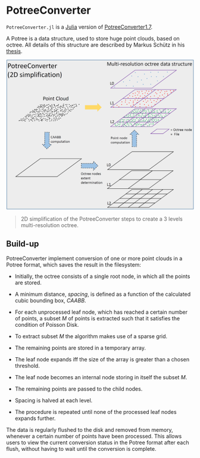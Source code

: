 # PotreeConverter

`PotreeConverter.jl` is a [Julia](http://julialang.org) version of [PotreeConverter1.7](https://github.com/potree/PotreeConverter/tree/c981602744a11c91e8bc1de55bc21be5af0f14b8).

A Potree is a data structure, used to store huge point clouds, based on octree. All details of this structure are described by Markus Schütz in his [thesis](https://www.cg.tuwien.ac.at/research/publications/2016/SCHUETZ-2016-POT/SCHUETZ-2016-POT-thesis.pdf).

![potree](./images/potreeconverter.png)
> 2D simplification of the PotreeConverter steps to create a 3 levels multi-resolution octree.

## Build-up
 PotreeConverter implement conversion of one or more point clouds in a Potree format, which saves the result in the filesystem:

 - Initially, the octree consists of a single root node, in which all the points are stored.

 - A minimum distance, *spacing*, is defined as a function of the calculated cubic bounding box, *CAABB*.

 - For each unprocessed leaf node, which has reached a certain number of points, a subset *M* of points is extracted such that it satisfies the condition of Poisson Disk.

 - To extract subset *M* the algorithm makes use of a sparse grid.

 - The remaining points are stored in a temporary array.

 - The leaf node expands iff the size of the array is greater than a chosen threshold.

 - The leaf node becomes an internal node storing in itself the subset *M*.

 - The remaining points are passed to the child nodes.

 - Spacing is halved at each level.

 - The procedure is repeated until none of the processed leaf nodes expands further.


The data is regularly flushed to the disk and removed from memory, whenever a certain number of points have been processed. This allows users to view the current conversion status in the Potree format after each flush, without having to wait until the conversion is complete.
